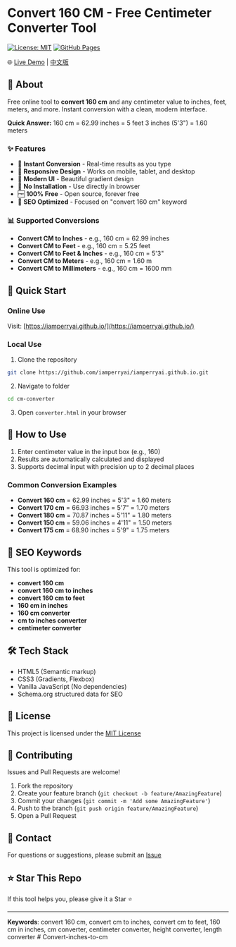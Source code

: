 # Convert 160 CM - Free Centimeter Converter Tool

[![License: MIT](https://img.shields.io/badge/License-MIT-yellow.svg)](https://opensource.org/licenses/MIT)
[![GitHub Pages](https://img.shields.io/badge/demo-online-brightgreen)](https://iamperryai.github.io/)

🌐 [Live Demo](https://iamperryai.github.io/) | [中文版](./README_ZH.md)

## 📏 About

Free online tool to **convert 160 cm** and any centimeter value to inches, feet, meters, and more. Instant conversion with a clean, modern interface.

**Quick Answer:** 160 cm = 62.99 inches = 5 feet 3 inches (5'3") = 1.60 meters

### ✨ Features

- 🔄 **Instant Conversion** - Real-time results as you type
- 📱 **Responsive Design** - Works on mobile, tablet, and desktop
- 🎨 **Modern UI** - Beautiful gradient design
- 🚀 **No Installation** - Use directly in browser
- 🆓 **100% Free** - Open source, forever free
- 🎯 **SEO Optimized** - Focused on "convert 160 cm" keyword

### 📊 Supported Conversions

- **Convert CM to Inches** - e.g., 160 cm = 62.99 inches
- **Convert CM to Feet** - e.g., 160 cm = 5.25 feet
- **Convert CM to Feet & Inches** - e.g., 160 cm = 5'3"
- **Convert CM to Meters** - e.g., 160 cm = 1.60 m
- **Convert CM to Millimeters** - e.g., 160 cm = 1600 mm

## 🚀 Quick Start

### Online Use

Visit: [https://iamperryai.github.io/](https://iamperryai.github.io/)

### Local Use

1. Clone the repository
```bash
git clone https://github.com/iamperryai/iamperryai.github.io.git
```

2. Navigate to folder
```bash
cd cm-converter
```

3. Open `converter.html` in your browser

## 📖 How to Use

1. Enter centimeter value in the input box (e.g., 160)
2. Results are automatically calculated and displayed
3. Supports decimal input with precision up to 2 decimal places

### Common Conversion Examples

- **Convert 160 cm** = 62.99 inches = 5'3" = 1.60 meters
- **Convert 170 cm** = 66.93 inches = 5'7" = 1.70 meters
- **Convert 180 cm** = 70.87 inches = 5'11" = 1.80 meters
- **Convert 150 cm** = 59.06 inches = 4'11" = 1.50 meters
- **Convert 175 cm** = 68.90 inches = 5'9" = 1.75 meters

## 🎯 SEO Keywords

This tool is optimized for:
- **convert 160 cm**
- **convert 160 cm to inches**
- **convert 160 cm to feet**
- **160 cm in inches**
- **160 cm converter**
- **cm to inches converter**
- **centimeter converter**

## 🛠️ Tech Stack

- HTML5 (Semantic markup)
- CSS3 (Gradients, Flexbox)
- Vanilla JavaScript (No dependencies)
- Schema.org structured data for SEO

## 📄 License

This project is licensed under the [MIT License](LICENSE)

## 🤝 Contributing

Issues and Pull Requests are welcome!

1. Fork the repository
2. Create your feature branch (`git checkout -b feature/AmazingFeature`)
3. Commit your changes (`git commit -m 'Add some AmazingFeature'`)
4. Push to the branch (`git push origin feature/AmazingFeature`)
5. Open a Pull Request

## 📧 Contact

For questions or suggestions, please submit an [Issue](https://github.com/iamperryai/iamperryai.github.io/issues)

## ⭐ Star This Repo

If this tool helps you, please give it a Star ⭐

---

**Keywords**: convert 160 cm, convert cm to inches, convert cm to feet, 160 cm in inches, cm converter, centimeter converter, height converter, length converter
#   C o n v e r t - i n c h e s - t o - c m  
 